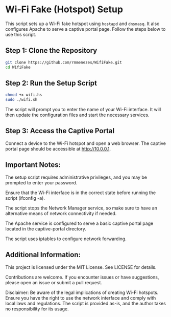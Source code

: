 # Wi-Fi Fake (Hotspot) Setup

This script sets up a Wi-Fi fake hotspot using `hostapd` and `dnsmasq`. It also configures Apache to serve a captive portal page. Follow the steps below to use this script.

## Step 1: Clone the Repository

```bash
git clone https://github.com/rmmenezes/WifiFake.git
cd WifiFake
```

## Step 2: Run the Setup Script
```bash
chmod +x wifi.hs
sudo ./wifi.sh
```

The script will prompt you to enter the name of your Wi-Fi interface. It will then update the configuration files and start the necessary services.

## Step 3: Access the Captive Portal
Connect a device to the Wi-Fi hotspot and open a web browser. The captive portal page should be accessible at http://10.0.0.1.

## Important Notes:
The setup script requires administrative privileges, and you may be prompted to enter your password.

Ensure that the Wi-Fi interface is in the correct state before running the script (ifconfig -a).

The script stops the Network Manager service, so make sure to have an alternative means of network connectivity if needed.

The Apache service is configured to serve a basic captive portal page located in the captive-portal directory.

The script uses iptables to configure network forwarding.

## Additional Information:
This project is licensed under the MIT License. See LICENSE for details.

Contributions are welcome. If you encounter issues or have suggestions, please open an issue or submit a pull request.

Disclaimer: Be aware of the legal implications of creating Wi-Fi hotspots. Ensure you have the right to use the network interface and comply with local laws and regulations. The script is provided as-is, and the author takes no responsibility for its usage.